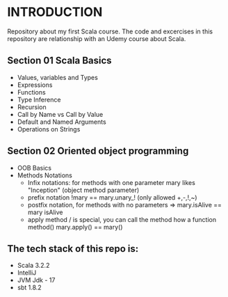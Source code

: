 # INTRODUCTION
Repository about my first Scala course.
The code and excercises in this repository are relationship with an Udemy course about Scala.

## Section 01 Scala Basics
* Values, variables and Types
* Expressions
* Functions
* Type Inference
* Recursion
* Call by Name vs Call by Value
* Default and Named Arguments
* Operations on Strings

## Section 02 Oriented object programming
* OOB Basics
* Methods Notations
  * Infix notations: for methods with one parameter mary likes "Inception" (object method parameter)
  * prefix notation !mary == mary.unary_! (only allowed +,-,!,~)
  * postfix notation, for methods with no parameters => mary.isAlive == mary isAlive
  * apply method / is special, you can call the method how a function method() mary.apply() == mary()

## The tech stack of this repo is:
* Scala 3.2.2
* IntelliJ
* JVM Jdk - 17
* sbt 1.8.2